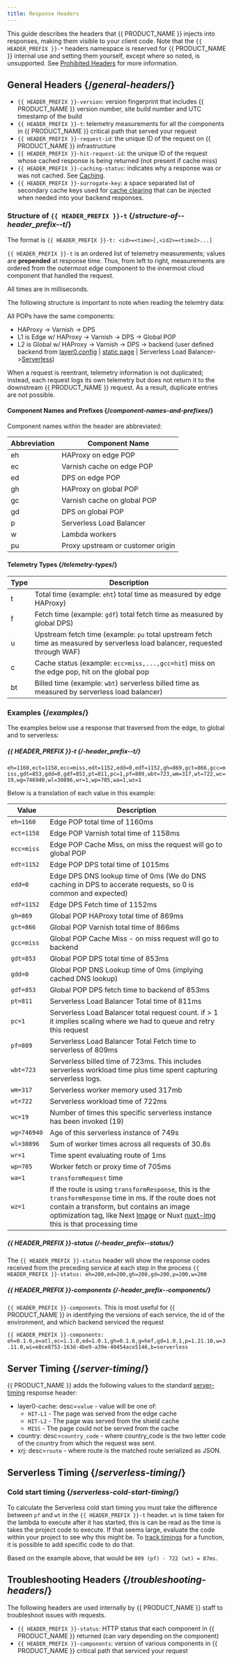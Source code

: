 ```yaml
---
title: Response Headers
---
```


This guide describes the headers that {{ PRODUCT_NAME }} injects into responses, making them visible to your client code. Note that the `{{ HEADER_PREFIX }}-*` headers namespace is reserved for {{ PRODUCT_NAME }} internal use and setting them yourself, except where so noted, is unsupported. See [Prohibited Headers](limits#prohibited-headers) for more information.

## General Headers {/*general-headers*/}

- `{{ HEADER_PREFIX }}-version`: version fingerprint that includes {{ PRODUCT_NAME }} version number, site build number and UTC timestamp of the build
- `{{ HEADER_PREFIX }}-t`: telemetry measurements for all the components in {{ PRODUCT_NAME }} critical path that served your request
- `{{ HEADER_PREFIX }}-request-id`: the unique ID of the request on {{ PRODUCT_NAME }} infrastructure
- `{{ HEADER_PREFIX }}-hit-request-id`: the unique ID of the request whose cached response is being returned (not present if cache miss)
- `{{ HEADER_PREFIX }}-caching-status`: indicates why a response was or was not cached. See [Caching](/guides/caching#section_why_is_my_response_not_being_cached_).
- `{{ HEADER_PREFIX }}-surrogate-key`: a space separated list of secondary cache keys used for [cache clearing](/guides/purging#surrogate_keys) that can be injected when needed into your backend responses.

### Structure of `{{ HEADER_PREFIX }}-t` {/*structure-of--header_prefix--t*/}

The format is `{{ HEADER_PREFIX }}-t: <id>=<time>[,<id2>=<time2>...]`

`{{ HEADER_PREFIX }}-t` is an ordered list of telemetry measurements; values are **prepended** at response time. Thus, from left to right, measurements are ordered from the outermost edge component to the innermost cloud component that handled the request.

All times are in milliseconds.

The following structure is important to note when reading the telemtry data:

All POPs have the same components:
* HAProxy -> Varnish -> DPS
* L1 is Edge w/ HAProxy -> Varnish -> DPS -> Global POP
* L2 is Global w/ HAProxy -> Varnish -> DPS  -> backend (user defined backend from [layer0.config](https://docs.layer0.co/guides/layer0_config#section_backends) | [static page](https://docs.layer0.co/guides/static_sites#section_router_configuration) | Serverless Load Balancer->[Serverless](https://docs.layer0.co/guides/serverless_functions#section_serverless_functions))

<Callout type="info">
  When a request is reentrant, telemetry information is not duplicated; instead, each request logs its own telemetry but does not return it to the downstream {{ PRODUCT_NAME }} request. As a result, duplicate entries are not possible.
</Callout>


#### Component Names and Prefixes {/*component-names-and-prefixes*/}

Component names within the header are abbreviated:

| Abbreviation | Component Name          |
| ------------ | ----------------------- |
| eh  | HAProxy on edge POP              |
| ec  | Varnish cache on edge POP        |
| ed  | DPS on edge POP                  |
| gh  | HAProxy on global POP            |
| gc  | Varnish cache on global POP      |
| gd  | DPS on global POP                |
| p   | Serverless Load Balancer         |
| w   | Lambda workers                   |
| pu  | Proxy upstream or customer origin|

#### Telemetry Types {/*telemetry-types*/}
| Type | Description |
| ------------ | -------------- |
| t | Total time (example: `eht`) total time as measured by edge HAProxy) |
| f | Fetch time (example: `gdf`) total fetch time as measured by global DPS) |
| u | Upstream fetch time (example: `pu` total upstream fetch time as measured by serverless load balancer, requested through WAF)
| c | Cache status (example: `ecc=miss,...,gcc=hit`) miss on the edge pop, hit on the global pop |
| bt | Billed time (example: `wbt`) serverless billed time as measured by serverless load balancer) |

### Examples {/*examples*/}
The examples below use a response that traversed from the edge, to global and to serverless:
##### _{{ HEADER_PREFIX }}-t_ {/*-header_prefix--t*/}
<!-- `{{ HEADER_PREFIX }}-t: eh=1160,ect=1158,ecc=miss,edt=1152,edd=0,edf=1152,gh=869,gct=866,gcc=miss,gdt=853,gdd=0,gdf=853,pt=811,pc=1,pf=809,wbt=723,wm=317,wt=722,wc=19,wg=746940,wl=30896,wr=1,wp=705,wa=1,wz=1` -->
`eh=1160,ect=1158,ecc=miss,edt=1152,edd=0,edf=1152,gh=869,gct=866,gcc=miss,gdt=853,gdd=0,gdf=853,pt=811,pc=1,pf=809,wbt=723,wm=317,wt=722,wc=19,wg=746940,wl=30896,wr=1,wp=705,wa=1,wz=1`

Below is a translation of each value in this example:

| Value | Description |
| -------------- | -------------- |
| `eh=1160`  | Edge POP total time of 1160ms |
| `ect=1158` | Edge POP Varnish total time of 1158ms |
| `ecc=miss` | Edge POP Cache Miss, on miss the request will go to global POP |
| `edt=1152` | Edge POP DPS total time of 1015ms |
| `edd=0`    | Edge DPS DNS lookup time of 0ms (We do DNS caching in DPS to accerate requests, so 0 is common and expected) |
| `edf=1152` | Edge DPS Fetch time of 1152ms |
| `gh=869`   | Global POP HAProxy total time of 869ms |
| `gct=866`  | Global POP Varnish total time of 866ms |
| `gcc=miss` | Global POP Cache Miss - on miss request will go to backend |
| `gdt=853`  | Global POP DPS total time of 853ms |
| `gdd=0`    | Global POP DNS Lookup time of 0ms (implying cached DNS lookup) |
| `gdf=853`  | Global POP DPS fetch time to backend of 853ms |
| `pt=811`   | Serverless Load Balancer Total time of 811ms |
| `pc=1`     | Serverless Load Balancer total request count. if > 1 it implies scaling where we had to queue and retry this request |
| `pf=809`   | Serverless Load Balancer Total Fetch time to serverless of 809ms |
| `wbt=723`  | Serverless billed time of 723ms. This includes serverless workload time plus time spent capturing serverless logs. |
| `wm=317`   | Serverless worker memory used 317mb |
| `wt=722`   | Serverless workload time of 722ms |
| `wc=19`    | Number of times this specific serverless instance has been invoked (19) |
| `wg=746940`| Age of this serverless instance of 749s |
| `wl=30896` | Sum of worker times across all requests of 30.8s |
| `wr=1`     | Time spent evaluating route of 1ms|
| `wp=705`   | Worker fetch or proxy time of 705ms |
| `wa=1`     | `transformRequest` time |
| `wz=1`     | If the route is using `transformResponse`, this is the `transformResponse` time in ms. If the route does not contain a transform, but contains an image optimization tag, like Next [Image](https://nextjs.org/docs/api-reference/next/image) or Nuxt [nuxt-img](https://image.nuxtjs.org/components/nuxt-img/) this is that processing time |

##### _{{ HEADER_PREFIX }}-status_ {/*-header_prefix--status*/}
The `{{ HEADER_PREFIX }}-status` header will show the response codes received from the preceding service at each step in the process
`{{ HEADER_PREFIX }}-status: eh=200,ed=200,gh=200,gd=200,p=200,w=200`

##### _{{ HEADER_PREFIX }}-components_ {/*-header_prefix--components*/}
`{{ HEADER_PREFIX }}-components`. This is most useful for {{ PRODUCT_NAME }} in identifying the versions of each service, the id of the environment, and which backend serviced the request

`{{ HEADER_PREFIX }}-components: eh=0.1.6,e=atl,ec=1.1.0,ed=1.0.1,gh=0.1.6,g=hef,gd=1.0.1,p=1.21.10,w=3.11.0,wi=e8ce8753-163d-4be9-a39e-40454ace5146,b=serverless`

## Server Timing {/*server-timing*/}

{{ PRODUCT_NAME }} adds the following values to the standard [server-timing](https://www.w3.org/TR/server-timing/) response header:

- layer0-cache: desc=`value` - value will be one of:
  - `HIT-L1` - The page was served from the edge cache
  - `HIT-L2` - The page was served from the shield cache
  - `MISS` - The page could not be served from the cache
- country: desc=`country_code` - where country_code is the two letter code of the country from which the request was sent.
- xrj: desc=`route` - where route is the matched route serialized as JSON.

## Serverless Timing {/*serverless-timing*/}

### Cold start timing {/*serverless-cold-start-timing*/}

To calculate the Serverless cold start timing you must take the difference between `pf` and `wt` in the `{{ HEADER_PREFIX }}-t` header. `wt` is time taken for the lambda to execute after it has started, this is can be read as the time is takes the project code to execute. If that seems large, evaluate the code within your project to see why this might be. To [track timings](/guides/performance#tracking-your-own-timings) for a function, it is possible to add specific code to do that. 

Based on the example above, that would be `809 (pf) - 722 (wt) = 87ms`. 

## Troubleshooting Headers {/*troubleshooting-headers*/}

The following headers are used internally by {{ PRODUCT_NAME }} staff to troubleshoot issues with requests.

- `{{ HEADER_PREFIX }}-status`: HTTP status that each component in {{ PRODUCT_NAME }} returned (can vary depending on the component)
- `{{ HEADER_PREFIX }}-components`: version of various components in {{ PRODUCT_NAME }} critical path that serviced your request
